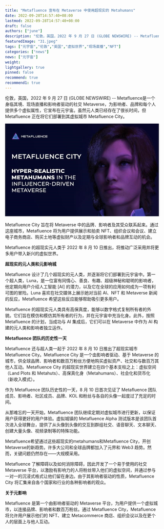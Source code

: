 ```yaml
---
title: "Metafluence 宣布在 Metaverse 中使用超现实的 Metahumans"
date: 2022-09-28T14:57:40+08:00
lastmod: 2022-09-28T14:57:40+08:00
draft: false
authors: ["june"]
description: "伦敦，英国，2022 年 9 月 27 日 (GLOBE NEWSWIRE) -- Metafluence是一个身临其境、现场直播和影响者驱动的社交 Metaverse，为影响者、品牌和每个人提供多个虚拟属性，它宣布在元宇宙。虽然元人类已经存在了很长时间，但 Metafluence 正在将它们部署到其虚拟城市 Metafluence City。"
featuredImage: "31.jpeg"
tags: ["元宇宙","伦敦","英国","虚拟世界","现场直播","NFT"]
categories: ["news"]
news: ["元宇宙"]
weight: 
lightgallery: true
pinned: false
recommend: true
recommend1: true
---
```




伦敦，英国，2022 年 9 月 27 日 (GLOBE NEWSWIRE) -- Metafluence是一个身临其境、现场直播和影响者驱动的社交 Metaverse，为影响者、品牌和每个人提供多个虚拟属性，它宣布在元宇宙。虽然元人类已经存在了很长时间，但 Metafluence 正在将它们部署到其虚拟城市 Metafluence City。

![1.jpg](30.jpg)



Metafluence City 旨在将 Metaverse 中的品牌、影响者及其受众联系起来。通过这座城市，Metafluence 将为用户提供展示和拍卖 NFT、组织会议和会议、建立电子商务商店、购买土地等虚拟财产以及定期与全球影响者和品牌互动的机会。

Metafluence 的超现实元人类于 2022 年 8 月 10 日推出，将推动广泛采用并将更多用户带入新兴的虚拟世界。



**超现实的元人类和元影响城**

Metafluence 设计了几个超现实的元人类，并逐渐将它们部署到元宇宙中。第一个超人类，Luna，是一位富有同情心、善良、有趣、超级神秘和聪明的影响者，他定期向用户介绍人工智能 [AI] 的潜力，以及它在全球的应用如何成为一项有利可图的冒险。Luna 喜欢在社交媒体上展示她对当前 AI、NFT 和 Metaverse 新闻的反应，Metafluence 希望这些反应能够帮助吸引更多用户。

Metafluence 的超现实元人类具有高保真度，能够以数字格式复制所有者的外貌。它们旨在模仿和模仿其所有者的行为，并在元宇宙中充当化身。此外，按照 Metafluence 的计划，当成功与 AI 集成后，它们可以在 Metaverse 中作为 AI 构建的元人类和影响者独立运作。



**Metafluence 团队的历史性一天**

Metafluence 还与超人类一起于 2022 年 8 月 10 日推出了超现实城市 Metafluence City。Metafluence City 是一个由影响者驱动、基于 Metaverse 的城市，供全球品牌、影响者和数百万粉丝方便地购买虚拟资产、社交和与数百万其他人互动。Metafluence City 的超现实世界建立在四个基本支柱之上：虚拟空间（Land Plots 和 Metahuts）、高保真化身（Metahumans）、社会化和货币化（新收入模式）。

作为 Metafluence 团队历史性的一天，8 月 10 日首次见证了 Metafluence 团队成员、影响者、社区成员、品牌、KOL 和粉丝与各自的头像一起度过了充足的时间。

从那难忘的一天开始，Metafluence 团队继续定期对虚拟城市进行更新，以保证用户获得更好的用户体验。虚拟城镇的 Metafluence Alpha 测试版本是该团队首次进入全球舞台，提供了从头像到头像的交互到群组社交、语音聊天、文本聊天、创建大量头像、视频录制等的特殊功能。

Metafluence希望通过这些超现实的metahumans和Metafluence City，开创Metaverse的新趋势。许多大公司和全球品牌都加入了元界和 Web3 趋势。然而，关键问题仍然存在——大规模采用。

Metafluence 了解障碍以及如何消除障碍，因此开发了一个易于使用的社交 Metaverse 平台，以激励有影响力的人将粉丝带入他们的虚拟空间，并通过参与一对一的沉浸式格式让他们留在身边。由于其影响者驱动的性质，Metafluence City 将汇集来自各个国家和行业的各种影响者的观众。



**关于元影响**

Metafluence 是第一个由影响者驱动的 Metaverse 平台，为用户提供一个虚拟城市，以连接品牌、影响者和数百万粉丝。通过 Metafluence City，Metafluence 将允许用户展示他们的 NFT、建立 Metacommerce 商店、组织会议以及在更个人的层面上与他人互动。
